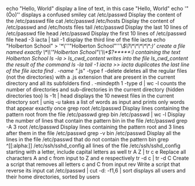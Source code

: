 echo "Hello, World" display a line of text, in this case "Hello, World"
echo '"(Ôo)'\' displays a confused smiley
cat /etc/passwd Display the content of the /etc/passwd file
cat /etc/passwd /etc/hosts Display the content of /etc/passwd and /etc/hosts files
tail /etc/passwd Display the last 10 lines of /etc/passwd file
head /etc/passwd Display the first 10 lines of /etc/passwd file
head -3 iacta | tail -1 display the third line of the file iacta
echo "Holberton School" > '\*\\'\''"Holberton School"\'\''\\*$\?\*\*\*\*\*:)' create a file named exactly \*\\'"Holberton School"\'\\*$\?\*\*\*\*\*:) containing the text Holberton School
ls -la > ls_cwd_content writes into the file ls_cwd_content the result of the command ls -la
tail -1 iacta >> iacta duplicates the last line of the file iacta
find . -name "*.js" -type f -delete deletes all the regular files (not the directories) with a .js extension that are present in the current directory and all its subfolders
find . -mindepth 1 -type d | wc -l  counts the number of directories and sub-directories in the current directory (hidden directories too)
ls -1t | head displays the 10 newest files in the current directory
sort | uniq -u takes a list of words as input and prints only words that appear exactly once
grep root /etc/passwd Display lines containing the pattern root from the file /etc/passwd
grep bin /etc/passwd | wc -l Display the number of lines that contain the pattern bin in the file /etc/passwd
grep -A 3 root /etc/passwd Display lines containing the pattern root and 3 lines after them in the file /etc/passwd
grep -v bin /etc/passwd Display all the lines in the file /etc/passwd that do not contain the pattern bin
grep ^[[:alpha:]] /etc/ssh/sshd_config all lines of the file /etc/ssh/sshd_config starting with a letter, include capital letters as well
tr A Z | tr c e Replace all characters A and c from input to Z and e respectively
tr -d c | tr -d C Create a script that removes all letters c and C from input
rev Write a script that reverse its input
cat /etc/passwd | cut -d: -f1,6 | sort displays all users and their home directories, sorted by users
